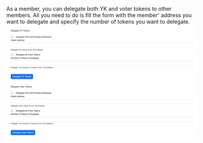 As a member, you can delegate both YK and voter tokens to other members. All you need to do is fill the form with the member' address you want to delegate and specify the number of tokens you want to delegate.
![](../../images/delegateTokens.png)
